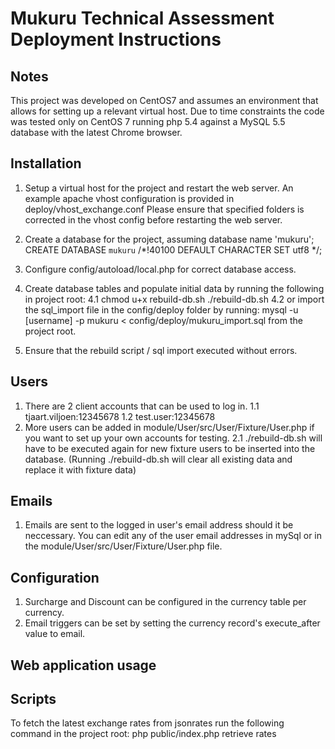 Mukuru Technical Assessment Deployment Instructions
===================================================


Notes
-----
This project was developed on CentOS7 and assumes an environment that allows for setting up a relevant virtual host.
Due to time constraints the code was tested only on CentOS 7 running php 5.4 against a MySQL 5.5 database with the
latest Chrome browser.


Installation
------------
1. Setup a virtual host for the project and restart the web server.
   An example apache vhost configuration is provided in deploy/vhost_exchange.conf
   Please ensure that specified folders is corrected in the vhost config before restarting the web server.
2. Create a database for the project, assuming database name 'mukuru';
    CREATE DATABASE `mukuru` /*!40100 DEFAULT CHARACTER SET utf8 */;
3. Configure config/autoload/local.php for correct database access.
4. Create database tables and populate initial data by running the following in project root:
    4.1 chmod u+x rebuild-db.sh
        ./rebuild-db.sh
	4.2 or import the sql_import file in the config/deploy folder by running:
	    mysql -u [username] -p mukuru < config/deploy/mukuru_import.sql from the project root.
	
5. Ensure that the rebuild script / sql import executed without errors.

Users
-----
1. There are 2 client accounts that can be used to log in.
    1.1 tjaart.viljoen:12345678
	1.2 test.user:12345678
2. More users can be added in module/User/src/User/Fixture/User.php if you want to set up your own accounts for testing.
	2.1 ./rebuild-db.sh will have to be executed again for new fixture users to be inserted into the database. (Running ./rebuild-db.sh will clear all existing data and replace it with fixture data)
	
Emails
------
1. Emails are sent to the logged in user's email address should it be neccessary. You can edit any of the user email addresses in mySql or in the 
   module/User/src/User/Fixture/User.php file.

Configuration
-------------
1. Surcharge and Discount can be configured in the currency table per currency.
2. Email triggers can be set by setting the currency record's execute_after value to email.

Web application usage
---------------------

Scripts
-------
To fetch the latest exchange rates from jsonrates run the following command in the project root:
 php public/index.php retrieve rates

